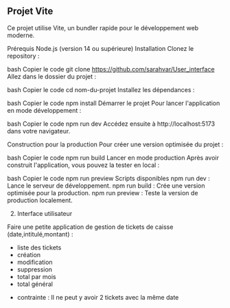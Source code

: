 ## Projet Vite

Ce projet utilise Vite, un bundler rapide pour le développement web moderne.

Prérequis
Node.js (version 14 ou supérieure)
Installation
Clonez le repository :

bash
Copier le code
git clone https://github.com/sarahvar/User_interface
Allez dans le dossier du projet :

bash
Copier le code
cd nom-du-projet
Installez les dépendances :

bash
Copier le code
npm install
Démarrer le projet
Pour lancer l'application en mode développement :

bash
Copier le code
npm run dev
Accédez ensuite à http://localhost:5173 dans votre navigateur.

Construction pour la production
Pour créer une version optimisée du projet :

bash
Copier le code
npm run build
Lancer en mode production
Après avoir construit l'application, vous pouvez la tester en local :

bash
Copier le code
npm run preview
Scripts disponibles
npm run dev : Lance le serveur de développement.
npm run build : Crée une version optimisée pour la production.
npm run preview : Teste la version de production localement.

2) Interface utilisateur

Faire une petite application de gestion de tickets de caisse (date,intitulé,montant) :
- liste des tickets
- création
- modification
- suppression
- total par mois
- total général
* contrainte : Il ne peut y avoir 2 tickets avec la même date
